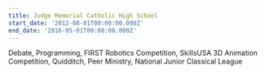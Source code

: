 ```yaml
---
title: Judge Memorial Catholic High School
start_date: '2012-08-01T00:00:00.000Z'
end_date: '2016-05-01T00:00:00.000Z'
---
```


Debate, Programming, FIRST Robotics Competition, SkillsUSA 3D Animation Competition, Quidditch, Peer Ministry, National Junior Classical League
